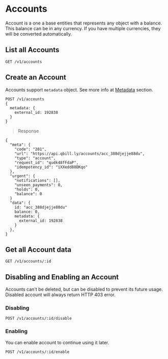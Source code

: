 # Accounts

Account is a one a base entities that represents any object with a balance. This balance can be in any currency. If you have multiple currencies, they will be converted automatically.

## List all Accounts

```
GET /v1/accounts
```

## Create an Account

Accounts support ```metadata``` object. See more info at [Metadata](#metadata) section.

```
POST /v1/accounts
{
  metadata: {
    external_id: 192838
  }
}
```

> Response

```
{
  "meta": {
    "code": "201",
    "url": "https://api.qbill.ly/accounts/acc_388djejje88du",
    "type": "account",
    "request_id": "qudk48fFdaP",
    "idempotency_id": "iXXedd88DKqo"
  },
  "urgent": {
    "notifications": [],
    "unseen_payments": 0,
    "holds": 0,
    "balance": 0
  }
  "data": {
    id: "acc_388djejje88du"
    balance: 0,
    metadata: {
      external_id: 192838
    }
  },
}
```

## Get all Account data

```
GET /v1/accounts/:id
```

## Disabling and Enabling an Account
Accounts can't be deleted, but can be disabled to prevent its future usage. Disabled account will always return HTTP 403 error.

### Disabling

```
POST /v1/accounts/:id/disable
```

### Enabling

You can enable account to continue using it later.

```
POST /v1/accounts/:id/enable
```
